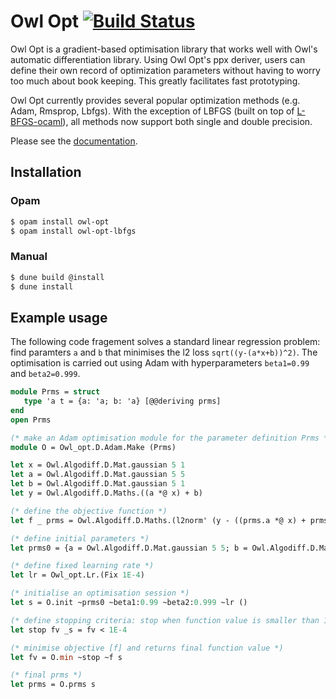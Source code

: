 # Owl Opt [![Build Status](https://travis-ci.org/owlbarn/owl_opt.svg?branch=master)](https://travis-ci.org/owlbarn/owl_opt) 

Owl Opt is a gradient-based optimisation library that works well with Owl's automatic differentiation library. Using Owl Opt's ppx deriver, users can define their own record of optimization parameters without having to worry too much about book keeping. This greatly facilitates fast prototyping. 

Owl Opt currently provides several popular optimization methods (e.g. Adam, Rmsprop, Lbfgs). With the exception of LBFGS (built on top of [L-BFGS-ocaml](https://github.com/Chris00/L-BFGS-ocaml)), all methods now support both single and double precision.

Please see the [documentation](https://ocaml.xyz/owl_opt).

## Installation
### Opam
```sh
$ opam install owl-opt
$ opam install owl-opt-lbfgs
```
### Manual
```sh
$ dune build @install
$ dune install
```

## Example usage

The following code fragement solves a standard linear regression problem: find paramters `a` and `b` that minimises the l2 loss `sqrt((y-(a*x+b))^2)`. 
The optimisation is carried out using Adam with hyperparameters `beta1=0.99` and `beta2=0.999`.

```ocaml
module Prms = struct
   type 'a t = {a: 'a; b: 'a} [@@deriving prms]
end
open Prms

(* make an Adam optimisation module for the parameter definition Prms *)
module O = Owl_opt.D.Adam.Make (Prms)

let x = Owl.Algodiff.D.Mat.gaussian 5 1
let a = Owl.Algodiff.D.Mat.gaussian 5 5
let b = Owl.Algodiff.D.Mat.gaussian 5 1
let y = Owl.Algodiff.D.Maths.((a *@ x) + b)

(* define the objective function *)
let f _ prms = Owl.Algodiff.D.Maths.(l2norm' (y - ((prms.a *@ x) + prms.b))) 

(* define initial parameters *)
let prms0 = {a = Owl.Algodiff.D.Mat.gaussian 5 5; b = Owl.Algodiff.D.Mat.gaussian 5 1} 

(* define fixed learning rate *)
let lr = Owl_opt.Lr.(Fix 1E-4) 

(* initialise an optimisation session *)
let s = O.init ~prms0 ~beta1:0.99 ~beta2:0.999 ~lr () 

(* define stopping criteria: stop when function value is smaller than 1E-4 *)
let stop fv _s = fv < 1E-4

(* minimise objective [f] and returns final function value *)
let fv = O.min ~stop ~f s

(* final prms *)
let prms = O.prms s
```

 
